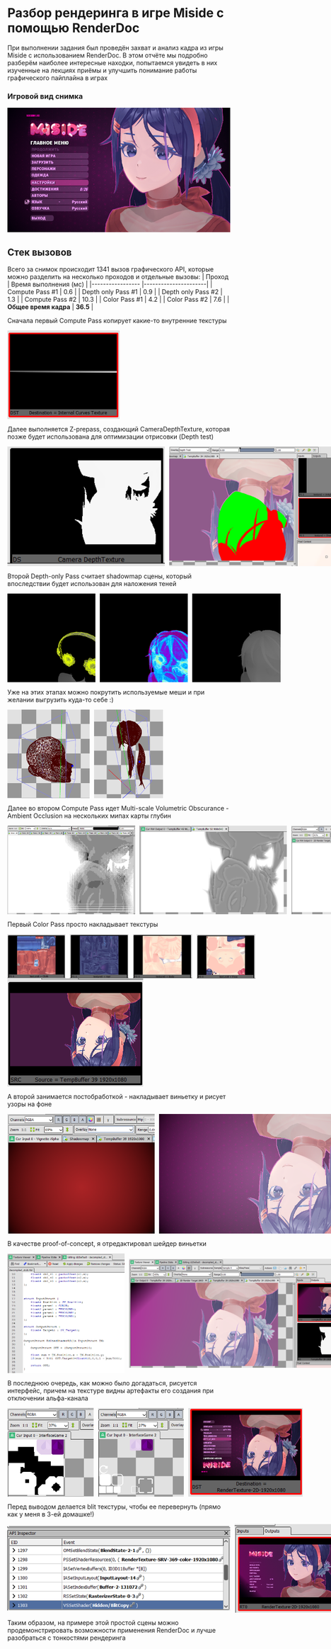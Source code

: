 # Разбор рендеринга в игре Miside с помощью RenderDoc

При выполнении задания был проведён захват и анализ кадра из игры Miside с использованием RenderDoc. В этом отчёте мы подробно разберём наиболее интересные находки, попытаемся увидеть в них изученные на лекциях приёмы и улучшить понимание работы графического пайплайна в играх

### Игровой вид снимка
![Главное меню игры](imgs/result.png)

## Стек вызовов
Всего за снимок происходит 1341 вызов графического API, которые можно разделить на несколько проходов и отдельные вызовы:
| Проход | Время выполнения (мс) |
|-----------------   |----------------------|
| Compute Pass #1    | 0.6 |
| Depth only Pass #1 | 0.9 |
| Depth only Pass #2 | 1.3 |
| Compute Pass #2    | 10.3 |
| Color Pass #1      | 4.2 |
| Color Pass #2      | 7.6 |
| **Общее время кадра** | **36.5** |


Сначала первый Compute Pass копирует какие-то внутренние текстуры
<div style="display: flex; gap: 10px; align-items: center;">
    <img src="imgs/internal.png" style="height: 200px; object-fit: contain;">
</div>

Далее выполняется Z-prepass, создающий CameraDepthTexture, которая позже будет использована для оптимизации отрисовки (Depth test)
<div style="display: flex; gap: 10px; align-items: center;">
    <img src="imgs/camera-depth.png" style="height: 270px; object-fit: contain;">
    <img src="imgs/depth-test.png" style="height: 270px; object-fit: contain;">
</div>

Второй Depth-only Pass считает shadowmap сцены, который впоследствии будет использован для наложения теней
<div style="display: flex; gap: 10px; align-items: center;">
    <img src="imgs/shadowmap-start.png" style="height: 200px; object-fit: contain;">
    <img src="imgs/shadowmap-overdraw.png" style="height: 200px; object-fit: contain;">
    <img src="imgs/shadowmap.png" style="height: 200px; object-fit: contain;">
</div>

Уже на этих этапах можно покрутить используемые меши и при желании выгрузить куда-то себе :)
<div style="display: flex; gap: 10px; align-items: center;">
    <img src="imgs/face-poly.png" style="height: 200px; object-fit: contain;">
    <img src="imgs/hair-poly.png" style="height: 200px; object-fit: contain;">
</div>

Далее во втором Compute Pass идет Multi-scale Volumetric Obscurance - Ambient Occlusion на нескольких мипах карты глубин
<div style="display: flex; gap: 10px; align-items: center;">
    <img src="imgs/map-low.png" style="height: 200px; object-fit: contain;">
    <img src="imgs/map-high.png" style="height: 200px; object-fit: contain;">
    <img src="imgs/map.png" style="height: 200px; object-fit: contain;">
</div>

Первый Color Pass просто накладывает текстуры
<div style="display: flex; gap: 10px; align-items: center;">
    <img src="imgs/tx-cloth.png" style="height: 100px; object-fit: contain;">
    <img src="imgs/tx-hair.png" style="height: 100px; object-fit: contain;">
    <img src="imgs/tx-body.png" style="height: 100px; object-fit: contain;">
    <img src="imgs/tx-face.png" style="height: 100px; object-fit: contain;">
</div>

<div style="display: flex; gap: 10px; align-items: center;">
    <img src="imgs/textured.png" style="height: 300; object-fit: contain;">
</div>

А второй занимается постобработкой - накладывает виньетку и рисует узоры на фоне
<div style="display: flex; gap: 10px; align-items: center;">
    <img src="imgs/vignette.png" style="height: 270px; object-fit: contain;">
    <img src="imgs/vignette-result.png" style="height: 270px; object-fit: contain;">
</div>

В качестве proof-of-concept, я отредактировал шейдер виньетки
<div style="display: flex; gap: 10px; align-items: center;">
    <img src="imgs/my-shader.png" style="height: 270px; object-fit: contain;">
    <img src="imgs/my-shader-result.png" style="height: 270px; object-fit: contain;">
</div>

В последнюю очередь, как можно было догадаться, рисуется интерфейс, причем на текстуре видны артефакты его создания при отключении альфа-канала
<div style="display: flex; gap: 10px; align-items: center;">
    <img src="imgs/interface-1.png" style="height: 200px; object-fit: contain;">
    <img src="imgs/interface-2.png" style="height: 200px; object-fit: contain;">
    <img src="imgs/interfaced.png" style="height: 200px; object-fit: contain;">
</div>

Перед выводом делается blit текстуры, чтобы ее перевернуть (прямо как у меня в 3-ей домашке!)
<div style="display: flex; gap: 10px; align-items: center;">
    <img src="imgs/blit-calls.png" style="height: 200px; object-fit: contain;">
    <img src="imgs/blit-result.png" style="height: 200px; object-fit: contain;">
</div>

Таким образом, на примере этой простой сцены можно продемонстрировать возможности применения RenderDoc и лучше разобраться с тонкостями рендеринга